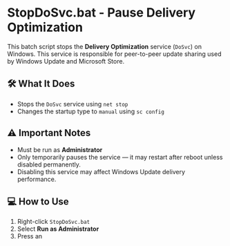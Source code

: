 # StopDoSvc.bat - Pause Delivery Optimization

This batch script stops the **Delivery Optimization** service (`DoSvc`) on Windows. This service is responsible for peer-to-peer update sharing used by Windows Update and Microsoft Store.

## 🛠 What It Does

- Stops the `DoSvc` service using `net stop`
- Changes the startup type to `manual` using `sc config`

## ⚠️ Important Notes

- Must be run as **Administrator**
- Only temporarily pauses the service — it may restart after reboot unless disabled permanently.
- Disabling this service may affect Windows Update delivery performance.

## 💻 How to Use

1. Right-click `StopDoSvc.bat`
2. Select **Run as Administrator**
3. Press an
